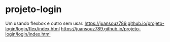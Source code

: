 # projeto-login
Um usando flexbox e outro sem usar.
https://juansouz789.github.io/projeto-login/login/flex/index.html
https://juansouz789.github.io/projeto-login/login/index.html
